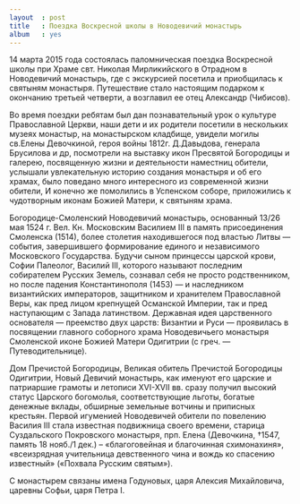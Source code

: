 ```yaml
---
layout  : post
title   : Поездка Воскресной школы в Новодевичий монастырь
album   : yes
---
```

14 марта 2015 года состоялась паломническая поездка Воскресной школы при Храме свт. Николая Мирликийского в Отрадном в  Новодевичий монастырь, где с экскурсией посетила и приобщилась к святыням монастыря. Путешествие стало настоящим подарком к окончанию третьей четверти, а возглавил ее отец Александр (Чибисов).

Во время поездки ребятам был дан познавательный урок о культуре Православной Церкви, наши дети и их родители посетили  в нескольких музеях монастыр, на монастырском кладбище, увидели могилы св.Елены Девочкиной, героя войны 1812г. Д.Давыдова, генерала Брусилова и др, посмотрели на выставку икон Пресвятой Богородицы и галерею, посвященную жизни и деятельности наместниц обители, услышали увлекательную историю создания монастыря и об его храмах, было поведано много интересного из современной жизни обители, И конечно же помолились в Успенском соборе, приложились к чудотворным иконам Божией Матери, к святыням храма.

Богородице-Смоленский Новодевичий монастырь, основанный 13/26 мая 1524 г. Вел. Кн. Московским Василием III в память присоединения Смоленска (1514), более столетия находившегося под властью Литвы — события, завершившего формирование единого и независимого Московского Государства. Будучи сыном принцессы царской крови, Софии Палеолог, Василий III, которого называют последним собирателем Русских Земель, сознавал себя не просто родственником, но после падения Константинополя (1453) — и наследником византийских императоров, защитником и хранителем Православной Веры, как пред лицом крепнущей Османской Империи, так и пред наступающим с Запада латинством. Державная идея царственного основателя — преемство двух царств: Византии и Руси — проявилась в посвящении главного соборного храма Новодевичьего монастыря Смоленской иконе Божией Матери Одигитрии (с греч. — Путеводительнице). 

Дом Пречистой Богородицы, Великая обитель Пречистой Богородицы Одигитрии, Новый Девичий монастырь, как именуют его царские и патриаршие грамоты и летописи XVI-XVII вв. сразу получил высокий статус Царского богомолья, соответствующие льготы, богатые денежные вклады, обширные земельные вотчины и приписных крестьян. Первой игуменией Новодевичей обители по повелению Василия III стала известная подвижница своего времени, старица Суздальского Покровского монастыря, прп. Елена (Девочкина, †1547, память 18 нояб./1 дек.) – «благоговейная и благочинная схимонахиня», «всеизрядная учительница девственного чина и вождь ко спасению известный» («Похвала Русским святым»). 

С монастырем связаны имена Годуновых, царя Алексия Михайловича, царевны Софьи, царя Петра I. 
